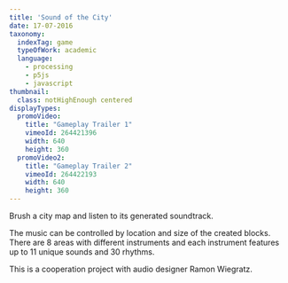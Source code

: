 ```yaml
---
title: 'Sound of the City'
date: 17-07-2016
taxonomy:
  indexTag: game
  typeOfWork: academic
  language:
    - processing
    - p5js
    - javascript
thumbnail:
  class: notHighEnough centered
displayTypes:
  promoVideo:
    title: "Gameplay Trailer 1"
    vimeoId: 264421396
    width: 640
    height: 360
  promoVideo2:
    title: "Gameplay Trailer 2"
    vimeoId: 264422193
    width: 640
    height: 360
---
```

Brush a city map and listen to its generated soundtrack.

The music can be controlled by location and size of the created blocks.
There are 8 areas with different instruments and each instrument features up to 11 unique sounds and 30 rhythms.

This is a cooperation project with audio designer Ramon Wiegratz. 
